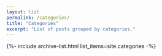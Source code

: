 ```yaml
---
layout: list
permalink: /categories/
title: "Categories"
excerpt: "List of posts grouped by categories."
---
```


{%- include archive-list.html list_items=site.categories -%}
